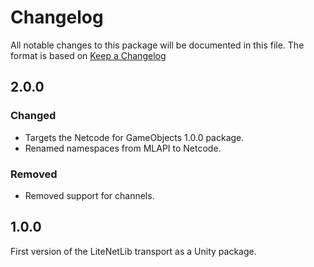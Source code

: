 # Changelog
All notable changes to this package will be documented in this file. The format is based on [Keep a Changelog](http://keepachangelog.com/en/1.0.0/)

## 2.0.0

### Changed
- Targets the Netcode for GameObjects 1.0.0 package.
- Renamed namespaces from MLAPI to Netcode.

### Removed
- Removed support for channels.

## 1.0.0
First version of the LiteNetLib transport as a Unity package.